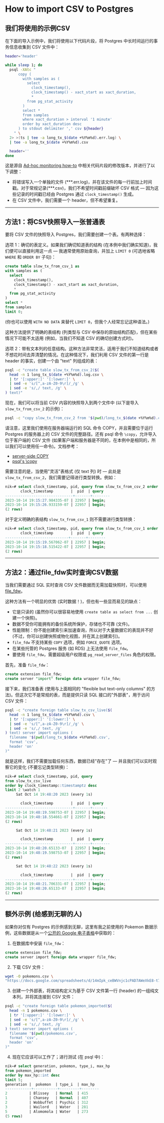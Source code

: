 # How to import CSV to Postgres

## 我们将使用的示例CSV

在下面的导入示例中，我们将使用以下代码片段，将 Postgres 中长时间运行的事务信息收集到 CSV 文件中：

```bash
header='header'

while sleep 1; do
  psql -XAtc "
      copy (
        with samples as (
          select
            clock_timestamp(),
            clock_timestamp() - xact_start as xact_duration,
            *
          from pg_stat_activity
        )
        select *
        from samples
        where xact_duration > interval '1 minute'
        order by xact_duration desc
      ) to stdout delimiter ',' csv ${header}
    " \
  2> >(ts | tee -a long_tx_$(date +%Y%m%d).err.log) \
  | tee -a long_tx_$(date +%Y%m%d).csv

  header=''
done
```

这是源自 [Ad-hoc monitoring how-to](https://twitter.com/samokhvalov/status/1710510207875559844) 中相关代码片段的修改版本，并进行了以下调整：

- 将错误写入一个单独的文件 (\*\*\*.err.log)，并在该文件的每一行前加上时间戳。对于常规记录(***.csv)，我们不希望时间戳前缀破坏 CSV 格式 — 因为这些记录的时间戳已经由 Postgres 通过 `clock_timestamp()` 生成。
- 在 CSV 文件中，我们需要一个 header，但不希望重复。

------

## 方法1：将CSV快照导入一张普通表

要将 CSV 文件的快照导入 Postgres，我们需要创建一个表。有两种选择：

选项 1：确切的表定义。如果我们确切知道表的结构 (在本例中我们确实知道)，我们便可以直接利用这一点 — 我通常使用原始查询，并加上 `LIMIT 0` (可选地省略 `WHERE` 和 `ORDER BY` 子句)：

```sql
create table slow_tx_from_csv_1 as
with samples as (
  select
    clock_timestamp(),
    clock_timestamp() - xact_start as xact_duration,
    *
  from pg_stat_activity
)
select *
from samples
limit 0;
```

(你也可以使用 `WITH NO DATA` 来替代 `LIMIT 0`，但我个人经常忘记这种语法。)

这种方法提供了明确的表结构 (列类型与 CSV 中保存的原始结构匹配)，但在某些情况下可能不太适用 (例如，当我们不知道 CSV 的确切创建方式时)。

选项 2：带有文本列的任意结构。这种方法非常灵活，适用于我们不知道结构或者不想花时间去弄清楚的情况。在这种情况下，我们利用 CSV 文件的第一行是 header 的事实，创建一个由 "text" 列组成的表：

```bash
psql -c "create table slow_tx_from_csv_2($(
  head -n 1 long_tx_$(date +%Y%m%d).log.csv \
  | tr '[:upper:]' '[:lower:]' \
  | sed -e 's/[^,a-zA-Z0-9\r]/_/g' \
  | sed -e 's/,/ text, /g' \
) text)"
```

现在，我们可以将当前 CSV 内容的快照导入到两个文件中 (以下是导入 `slow_tx_from_csv_2` 的示例)：

```bash
psql -c "copy slow_tx_from_csv_2 from '$(pwd)/long_tx_$(date +%Y%m%d).csv' delimiter ',' csv header"
```

请注意，这里我们使用在服务器端运行的 SQL 命令 COPY，并且需要位于运行 Postgres 的服务器上的 CSV 文件的完整路径。还有 psql 命令 `\copy`，允许导入位于客户端的 CSV 文件 (如果客户端和服务器是不同的，在本例中是相同的，所以我们可以使用任一命令)。文档参考：

- [server-side COPY](https://postgresql.org/docs/current/sql-copy.html)
- [psql's \copy](https://postgresql.org/docs/current/app-psql.html#APP-PSQL-META-COMMANDS-COPY)

需要注意的是，当使用"灵活"表格式 (仅 text 列) 时 — 此处是 `slow_tx_from_csv_2`，我们需要记得进行类型转换。例如：

```sql
nik=# select clock_timestamp, pid, query from slow_tx_from_csv_2 order by clock_timestamp::timestamptz desc limit 2;
       clock_timestamp        |  pid  | query
-------------------------------+-------+--------
2023-10-14 19:15:27.984335-07 | 22957 | begin;
2023-10-14 19:15:26.933159-07 | 22957 | begin;
(2 rows)
```

对于定义明确的表结构 `slow_tx_from_csv_1` 则不需要进行类型转换：

```sql
nik=# select clock_timestamp, pid, query from slow_tx_from_csv_1 order by clock_timestamp desc limit 2;
       clock_timestamp        |  pid  | query
-----------------------------+-------+--------
2023-10-14 19:15:19.567062-07 | 22957 | begin;
2023-10-14 19:15:18.515422-07 | 22957 | begin;
(2 rows)
```

------

## 方法2：通过file_fdw实时查询CSV数据

当我们需要通过 SQL 实时查询 CSV 文件数据而无需加载快照时，可以使用 [file_fdw](https://postgresql.org/docs/current/file-fdw.html)。

这种方法有一个明显的优势 (实时数据！)，但也有一些显而易见的缺点：

- 它是只读的 (虽然你可以很容易地使用 `create table as select from ...` 创建一个快照)。
- 数据不受你可能拥有的备份系统所保护，存储也不可靠 (文件)。
- 性能限制：你不能创建索引来加速查询，所以对于大量数据它的表现并不好 (不过，你可以创建快照或物化视图，并在其上创建索引)。
- `file_fdw` 不支持某些 `COPY` 选项，例如 `FORCE_QUOTE` 选项。
- 在某些托管的 Postgres 服务 (如 RDS) 上无法使用 `file_fdw`。
- 要使用 `file_fdw`，需要超级用户权限或 `pg_read_server_files` 角色的权限。

首先，准备 `file_fdw`：

```sql
create extension file_fdw;
create server "import" foreign data wrapper file_fdw;
```

接下来，我们准备表 (使用与上面相同的 "flexible but text-only columns" 的方法)。但这次它不是常规的表，而是提供只读 SQL 接口的"外部表"，用于访问 CSV 文件：

```bash
psql -c "create foreign table slow_tx_csv_live($(
  head -n 1 long_tx_$(date +%Y%m%d).csv \
  | tr '[:upper:]' '[:lower:]' \
  | sed -e 's/[^,a-zA-Z0-9\r]/_/g' \
  | sed -e 's/,/ text, /g'
) text) server import options (
  filename '$(pwd)/long_tx_$(date +%Y%m%d).csv',
  format 'csv',
  header 'on'
)"
```

就是这样，我们不需要加载任何东西，数据已经"存在"了 — 并且我们可以实时观察它的变化 (不要忘记类型转换)：

```sql
nik=# select clock_timestamp, pid, query
from slow_tx_csv_live
order by clock_timestamp::timestamptz desc
limit 2 \watch 1
     Sat Oct 14 19:48:20 2023 (every 1s)

       clock_timestamp        |  pid  | query
-------------------------------+-------+-------
2023-10-14 19:48:19.598753-07 | 22957 | begin;
2023-10-14 19:48:18.554661-07 | 22957 | begin;
(2 rows)

     Sat Oct 14 19:48:21 2023 (every 1s)

       clock_timestamp        |  pid  | query
-------------------------------+-------+--------
2023-10-14 19:48:20.65133-07  | 22957 | begin;
2023-10-14 19:48:19.598753-07 | 22957 | begin;
(2 rows)

     Sat Oct 14 19:48:22 2023 (every 1s)

       clock_timestamp        |  pid  | query
-------------------------------+-------+--------
2023-10-14 19:48:21.706331-07 | 22957 | begin;
2023-10-14 19:48:20.65133-07  | 22957 | begin;
(2 rows)
```

------

## 额外示例 (给感到无聊的人)

如果你对仅有 Postgres 的示例感到无聊，这里有我之前使用的 Pokemon 数据示例，这些数据是从一个[公开的 Google 电子表格](https://gist.github.com/NikolayS/a819f139c37e0d54ad4a4ca70764f225)中获取的：

1. 在数据库中安装 `file_fdw`：

```sql
create extension file_fdw;
create server import foreign data wrapper file_fdw;
```

2. 下载 CSV 文件：

```bash
wget -O pokemons.csv \
"https://docs.google.com/spreadsheets/d/14mIpk_ceBWVnjc1cPAD7AWeXkE8-t729pcLqwcX_Iik/export?format=csv"
```

3. 创建一个外部表，将其结构定义为基于 CSV 文件第一行 (header) 的一组纯文本列，并将其连接到 CSV 文件：

```bash
psql -c "create foreign table pokemon_imported($(
  head -n 1 pokemons.csv \
  | tr '[:upper:]' '[:lower:]' \
  | sed -e 's/[^,a-zA-Z0-9\r]/_/g' \
  | sed -e 's/,/ text, /g'
) text) server import options (
  filename '$(pwd)/pokemons.csv',
  format 'csv',
  header 'on'
)"
```

4. 现在它应该可以工作了；进行测试 (在 psql 中)：

```sql
nik=# select generation, pokemon, type_i, max_hp
from pokemon_imported
order by max_hp::int desc
limit 5;
generation |  pokemon  | type_i  | max_hp
------------+-----------+---------+--------
2          | Blissey   | Normal  | 415
1          | Chansey   | Normal  | 407
2          | Wobbuffet | Psychic | 312
3          | Wailord   | Water   | 281
5          | Alomomola | Water   | 273
(5 rows)
```